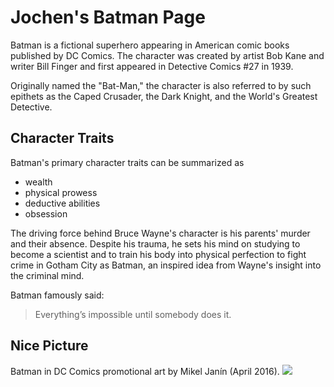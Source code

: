# Jochen's Batman Page

Batman is a fictional superhero appearing in American comic books published by DC Comics. 
The character was created by artist Bob Kane and writer Bill Finger and first appeared in Detective Comics #27 in 1939.

Originally named the "Bat-Man," the character is also referred to by such epithets as the Caped Crusader, the Dark Knight, and the World's Greatest Detective.

## Character Traits
Batman's primary character traits can be summarized as

* wealth
* physical prowess
* deductive abilities
* obsession

The driving force behind Bruce Wayne's character is his parents' murder and their absence.
Despite his trauma, he sets his mind on studying to become a scientist and to train his body into physical perfection to fight crime in Gotham City as Batman, an inspired idea from Wayne's insight into the criminal mind.

Batman famously said:
> Everything’s impossible until somebody does it.

## Nice Picture
Batman in DC Comics promotional art by Mikel Janín (April 2016).
<img src="https://en.wikipedia.org/wiki/Batman#/media/File:Batman_(circa_2016).png"/>


